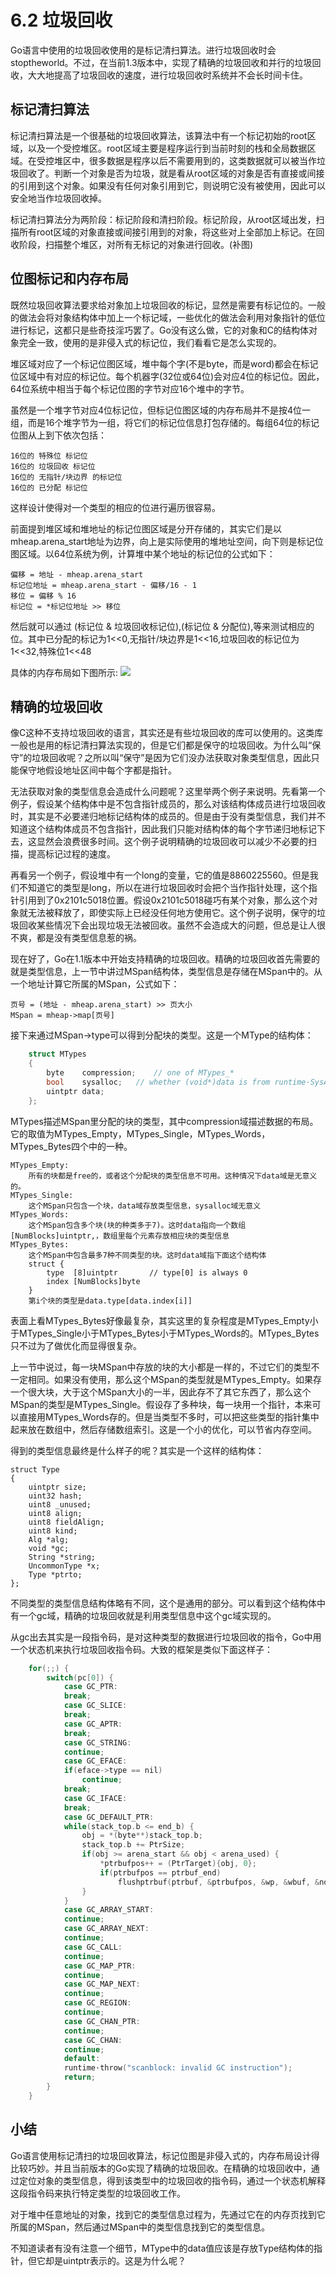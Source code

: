 # 6.2 垃圾回收
 Go语言中使用的垃圾回收使用的是标记清扫算法。进行垃圾回收时会stoptheworld。不过，在当前1.3版本中，实现了精确的垃圾回收和并行的垃圾回收，大大地提高了垃圾回收的速度，进行垃圾回收时系统并不会长时间卡住。

## 标记清扫算法
标记清扫算法是一个很基础的垃圾回收算法，该算法中有一个标记初始的root区域，以及一个受控堆区。root区域主要是程序运行到当前时刻的栈和全局数据区域。在受控堆区中，很多数据是程序以后不需要用到的，这类数据就可以被当作垃圾回收了。判断一个对象是否为垃圾，就是看从root区域的对象是否有直接或间接的引用到这个对象。如果没有任何对象引用到它，则说明它没有被使用，因此可以安全地当作垃圾回收掉。

标记清扫算法分为两阶段：标记阶段和清扫阶段。标记阶段，从root区域出发，扫描所有root区域的对象直接或间接引用到的对象，将这些对上全部加上标记。在回收阶段，扫描整个堆区，对所有无标记的对象进行回收。(补图)

## 位图标记和内存布局
既然垃圾回收算法要求给对象加上垃圾回收的标记，显然是需要有标记位的。一般的做法会将对象结构体中加上一个标记域，一些优化的做法会利用对象指针的低位进行标记，这都只是些奇技淫巧罢了。Go没有这么做，它的对象和C的结构体对象完全一致，使用的是非侵入式的标记位，我们看看它是怎么实现的。

堆区域对应了一个标记位图区域，堆中每个字(不是byte，而是word)都会在标记位区域中有对应的标记位。每个机器字(32位或64位)会对应4位的标记位。因此，64位系统中相当于每个标记位图的字节对应16个堆中的字节。

虽然是一个堆字节对应4位标记位，但标记位图区域的内存布局并不是按4位一组，而是16个堆字节为一组，将它们的标记位信息打包存储的。每组64位的标记位图从上到下依次包括：

	16位的 特殊位 标记位
	16位的 垃圾回收 标记位
	16位的 无指针/块边界 的标记位
	16位的 已分配 标记位

这样设计使得对一个类型的相应的位进行遍历很容易。

前面提到堆区域和堆地址的标记位图区域是分开存储的，其实它们是以mheap.arena_start地址为边界，向上是实际使用的堆地址空间，向下则是标记位图区域。以64位系统为例，计算堆中某个地址的标记位的公式如下：

	偏移 = 地址 - mheap.arena_start
	标记位地址 = mheap.arena_start - 偏移/16 - 1
	移位 = 偏移 % 16
	标记位 = *标记位地址 >> 移位

然后就可以通过 (标记位 & 垃圾回收标记位),(标记位 & 分配位),等来测试相应的位。其中已分配的标记为1<<0,无指针/块边界是1<<16,垃圾回收的标记位为1<<32,特殊位1<<48

具体的内存布局如下图所示:
![](images/6.2.gc_bitmap.jpg?raw=true)

## 精确的垃圾回收
像C这种不支持垃圾回收的语言，其实还是有些垃圾回收的库可以使用的。这类库一般也是用的标记清扫算法实现的，但是它们都是保守的垃圾回收。为什么叫“保守”的垃圾回收呢？之所以叫“保守”是因为它们没办法获取对象类型信息，因此只能保守地假设地址区间中每个字都是指针。

无法获取对象的类型信息会造成什么问题呢？这里举两个例子来说明。先看第一个例子，假设某个结构体中是不包含指针成员的，那么对该结构体成员进行垃圾回收时，其实是不必要递归地标记结构体的成员的。但是由于没有类型信息，我们并不知道这个结构体成员不包含指针，因此我们只能对结构体的每个字节递归地标记下去，这显然会浪费很多时间。这个例子说明精确的垃圾回收可以减少不必要的扫描，提高标记过程的速度。

再看另一个例子，假设堆中有一个long的变量，它的值是8860225560。但是我们不知道它的类型是long，所以在进行垃圾回收时会把个当作指针处理，这个指针引用到了0x2101c5018位置。假设0x2101c5018碰巧有某个对象，那么这个对象就无法被释放了，即使实际上已经没任何地方使用它。这个例子说明，保守的垃圾回收某些情况下会出现垃圾无法被回收。虽然不会造成大的问题，但总是让人很不爽，都是没有类型信息惹的祸。

现在好了，Go在1.1版本中开始支持精确的垃圾回收。精确的垃圾回收首先需要的就是类型信息，上一节中讲过MSpan结构体，类型信息是存储在MSpan中的。从一个地址计算它所属的MSpan，公式如下：

	页号 = (地址 - mheap.arena_start) >> 页大小
	MSpan = mheap->map[页号]

接下来通过MSpan->type可以得到分配块的类型。这是一个MType的结构体：

```C
	struct MTypes
	{
		byte	compression;	// one of MTypes_*
		bool	sysalloc;	// whether (void*)data is from runtime·SysAlloc
		uintptr	data;
	};
```

MTypes描述MSpan里分配的块的类型，其中compression域描述数据的布局。它的取值为MTypes_Empty，MTypes_Single，MTypes_Words，MTypes_Bytes四个中的一种。

	MTypes_Empty:
		所有的块都是free的，或者这个分配块的类型信息不可用。这种情况下data域是无意义的。
	MTypes_Single:
		这个MSpan只包含一个块，data域存放类型信息，sysalloc域无意义
	MTypes_Words:
		这个MSpan包含多个块(块的种类多于7)。这时data指向一个数组[NumBlocks]uintptr,，数组里每个元素存放相应块的类型信息
	MTypes_Bytes:
		这个MSpan中包含最多7种不同类型的块。这时data域指下面这个结构体
		struct {
			type  [8]uintptr       // type[0] is always 0
			index [NumBlocks]byte
		}
		第i个块的类型是data.type[data.index[i]]

表面上看MTypes_Bytes好像最复杂，其实这里的复杂程度是MTypes_Empty小于MTypes_Single小于MTypes_Bytes小于MTypes_Words的。MTypes_Bytes只不过为了做优化而显得很复杂。

上一节中说过，每一块MSpan中存放的块的大小都是一样的，不过它们的类型不一定相同。如果没有使用，那么这个MSpan的类型就是MTypes_Empty。如果存一个很大块，大于这个MSpan大小的一半，因此存不了其它东西了，那么这个MSpan的类型是MTypes_Single。假设存了多种块，每一块用一个指针，本来可以直接用MTypes_Words存的。但是当类型不多时，可以把这些类型的指针集中起来放在数组中，然后存储数组索引。这是一个小的优化，可以节省内存空间。

得到的类型信息最终是什么样子的呢？其实是一个这样的结构体：

	struct Type
	{
		uintptr size;
		uint32 hash;
		uint8 _unused;
		uint8 align;
		uint8 fieldAlign;
		uint8 kind;
		Alg *alg;
		void *gc;
		String *string;
		UncommonType *x;
		Type *ptrto;
	};

不同类型的类型信息结构体略有不同，这个是通用的部分。可以看到这个结构体中有一个gc域，精确的垃圾回收就是利用类型信息中这个gc域实现的。

从gc出去其实是一段指令码，是对这种类型的数据进行垃圾回收的指令，Go中用一个状态机来执行垃圾回收指令码。大致的框架是类似下面这样子：

```C
	for(;;) {
		switch(pc[0]) {
			case GC_PTR:
			break;
			case GC_SLICE:
			break;
			case GC_APTR:
			break;
			case GC_STRING:
			continue;
			case GC_EFACE:
			if(eface->type == nil)
				continue;
			break;
			case GC_IFACE:
			break;
			case GC_DEFAULT_PTR:
			while(stack_top.b <= end_b) {
				obj = *(byte**)stack_top.b;
				stack_top.b += PtrSize;
				if(obj >= arena_start && obj < arena_used) {
					*ptrbufpos++ = (PtrTarget){obj, 0};
					if(ptrbufpos == ptrbuf_end)
						flushptrbuf(ptrbuf, &ptrbufpos, &wp, &wbuf, &nobj);
				}
			}
			case GC_ARRAY_START:
			continue;
			case GC_ARRAY_NEXT:
			continue;
			case GC_CALL:
			continue;
			case GC_MAP_PTR:
			continue;
			case GC_MAP_NEXT:
			continue;
			case GC_REGION:
			continue;
			case GC_CHAN_PTR:
			continue;
			case GC_CHAN:
			continue;
			default:
			runtime·throw("scanblock: invalid GC instruction");
			return;
		}
	}
```

## 小结

Go语言使用标记清扫的垃圾回收算法，标记位图是非侵入式的，内存布局设计得比较巧妙。并且当前版本的Go实现了精确的垃圾回收。在精确的垃圾回收中，通过定位对象的类型信息，得到该类型中的垃圾回收的指令码，通过一个状态机解释这段指令码来执行特定类型的垃圾回收工作。

对于堆中任意地址的对象，找到它的类型信息过程为，先通过它在的内存页找到它所属的MSpan，然后通过MSpan中的类型信息找到它的类型信息。

不知道读者有没有注意一个细节，MType中的data值应该是存放Type结构体的指针，但它却是uintptr表示的。这是为什么呢？